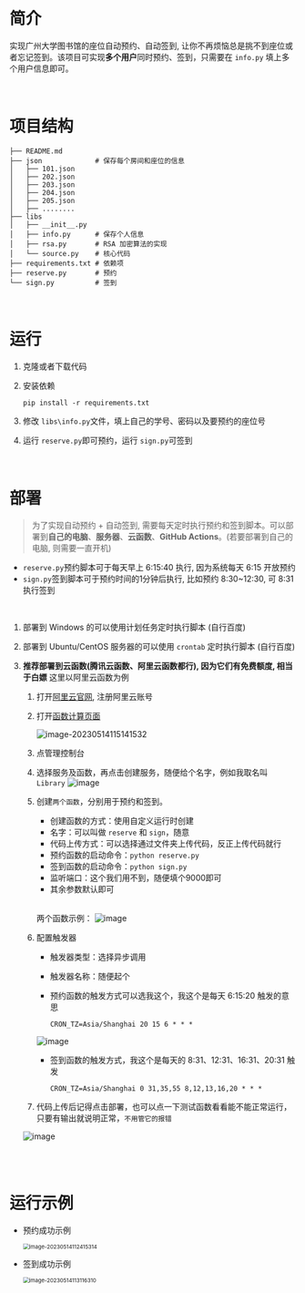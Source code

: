 # 简介
实现广州大学图书馆的座位自动预约、自动签到, 让你不再烦恼总是挑不到座位或者忘记签到。该项目可实现**多个用户**同时预约、签到，只需要在 `info.py` 填上多个用户信息即可。

<br/>

# 项目结构

~~~shell
├── README.md
├── json             # 保存每个房间和座位的信息
│   ├── 101.json
│   ├── 202.json
│   ├── 203.json
│   ├── 204.json
│   ├── 205.json
│   ├── ........
├── libs
│   ├── __init__.py
│   ├── info.py      # 保存个人信息
│   ├── rsa.py       # RSA 加密算法的实现
│   └── source.py    # 核心代码
├── requirements.txt # 依赖项
├── reserve.py       # 预约
└── sign.py          # 签到
~~~

<br/>

# 运行

1. 克隆或者下载代码

2. 安装依赖

   ~~~shell
   pip install -r requirements.txt
   ~~~

3. 修改 `libs\info.py`文件，填上自己的学号、密码以及要预约的座位号

4. 运行 `reserve.py`即可预约，运行 `sign.py`可签到

<br/>

# 部署

> 为了实现自动预约 + 自动签到, 需要每天定时执行预约和签到脚本。可以部署到**自己的电脑**、**服务器**、**云函数**、**GitHub Actions**。(若要部署到自己的电脑, 则需要一直开机)

* `reserve.py`预约脚本可于每天早上 6:15:40 执行, 因为系统每天 6:15 开放预约
* `sign.py`签到脚本可于预约时间的1分钟后执行, 比如预约 8:30~12:30, 可 8:31 执行签到

<br/>

1. 部署到 Windows 的可以使用计划任务定时执行脚本 (自行百度)

2. 部署到 Ubuntu/CentOS 服务器的可以使用 `crontab` 定时执行脚本 (自行百度)

3. **推荐部署到云函数(腾讯云函数、阿里云函数都行), 因为它们有免费额度, 相当于白嫖**
   这里以阿里云函数为例

   1. 打开[阿里云官网](https://www.aliyun.com/), 注册阿里云账号

   2. 打开[函数计算页面](https://www.aliyun.com/product/fc)

      ![image-20230514115141532](https://img-blog.csdnimg.cn/0e99a68cb9294e0c9185887bb7e8839b.png)

   3. 点管理控制台
   4. 选择服务及函数，再点击创建服务，随便给个名字，例如我取名叫 `Library`
      ![image](https://github.com/ChaXxl/GZHU_LibraryAutoReserve_sign/assets/40326898/31bc937b-8f67-4579-b6ae-bb280fb77f1b)
   5. 创建`两个函数`，分别用于预约和签到。
         * 创建函数的方式：使用自定义运行时创建
         * 名字：可以叫做 `reserve` 和 `sign`，随意
         * 代码上传方式：可以选择通过文件夹上传代码，反正上传代码就行
         * 预约函数的启动命令：`python reserve.py`
         * 签到函数的启动命令：`python sign.py`
         * 监听端口：这个我们用不到，随便填个9000即可
         * 其余参数默认即可
         
         <br/>
         
         两个函数示例：
         ![image](https://github.com/ChaXxl/GZHU_LibraryAutoReserve_sign/assets/40326898/59721804-99dc-4631-997b-f5b72457cfb4)
      
   6. 配置触发器
      * 触发器类型：选择异步调用
      * 触发器名称：随便起个
      
      * 预约函数的触发方式可以选我这个，我这个是每天 6:15:20 触发的意思
        ~~~shell
        CRON_TZ=Asia/Shanghai 20 15 6 * * *
        ~~~
      ![image](https://github.com/ChaXxl/GZHU_LibraryAutoReserve_sign/assets/40326898/7894b695-0eb0-4f90-8400-0cbed5ff23dd)
      * 签到函数的触发方式，我这个是每天的 8:31、12:31、16:31、20:31 触发
        ~~~shell
        CRON_TZ=Asia/Shanghai 0 31,35,55 8,12,13,16,20 * * *
        ~~~     
   7.  代码上传后记得点击部署，也可以点一下测试函数看看能不能正常运行，只要有输出就说明正常，`不用管它的报错`
   
      ![image](https://github.com/ChaXxl/GZHU_LibraryAutoReserve_sign/assets/40326898/1ffc4d34-9691-4291-bc6d-e813bcdb1581)


      
      
      


   

      

<br/>

<br/>

# 运行示例

* 预约成功示例

  <img src="https://img-blog.csdnimg.cn/00cf03bd51f1410eaeca5022f315f598.png" alt="image-20230514112415314" style="zoom:67%;" />



* 签到成功示例

  <img src="https://img-blog.csdnimg.cn/6ee31a0dd74941eeaa197474df1aee73.png" alt="image-20230514113116310" style="zoom:67%;" />

